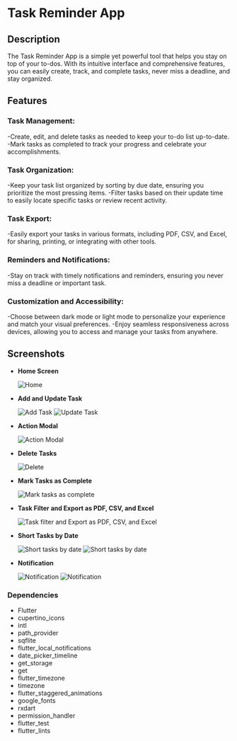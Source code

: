 # Task Reminder App

## Description

The Task Reminder App is a simple yet powerful tool that helps you stay on top of your to-dos. With its intuitive interface and comprehensive features, you can easily create, track, and complete tasks, never miss a deadline, and stay organized.

## Features

### Task Management:
-Create, edit, and delete tasks as needed to keep your to-do list up-to-date.
-Mark tasks as completed to track your progress and celebrate your accomplishments.

### Task Organization:
-Keep your task list organized by sorting by due date, ensuring you prioritize the most pressing items.
-Filter tasks based on their update time to easily locate specific tasks or review recent activity.

### Task Export:
-Easily export your tasks in various formats, including PDF, CSV, and Excel, for sharing, printing, or integrating with other tools.

### Reminders and Notifications:
-Stay on track with timely notifications and reminders, ensuring you never miss a deadline or important task.

### Customization and Accessibility:
-Choose between dark mode or light mode to personalize your experience and match your visual preferences.
-Enjoy seamless responsiveness across devices, allowing you to access and manage your tasks from anywhere.

## Screenshots

- **Home Screen**
  
  ![Home](https://github.com/tuljeshrahul/ToDoApp/blob/090d88e511cd6d7ca2bbc106245f675d278d3c43/images/screenshot/Home%20Screen.png)

- **Add and Update Task**
  
  ![Add Task](https://github.com/tuljeshrahul/ToDoApp/blob/934fe68ddfc12323b1884dc958a16a2cda17e139/images/screenshot/Action%20modal.png)
  ![Update Task](https://github.com/tuljeshrahul/ToDoApp/blob/26ba0e8a9fed3bb9e1bf5bc1667b2069d1c71622/images/screenshot/Update%20task.png)

- **Action Modal**
  
  ![Action Modal](https://github.com/tuljeshrahul/ToDoApp/blob/e79baff53601f35546d82b4b52c623c86db9497f/images/screenshot/Action%20modal.png)

- **Delete Tasks**
  
  ![Delete](https://github.com/tuljeshrahul/ToDoApp/blob/e79baff53601f35546d82b4b52c623c86db9497f/images/screenshot/Delete%20and%20Task%20complete.png)

- **Mark Tasks as Complete**
  
  ![Mark tasks as complete](https://github.com/tuljeshrahul/ToDoApp/blob/e79baff53601f35546d82b4b52c623c86db9497f/images/screenshot/Delete%20and%20Task%20complete.png)

- **Task Filter and Export as PDF, CSV, and Excel**
  
  ![Task filter and Export as PDF, CSV, and Excel](https://github.com/tuljeshrahul/ToDoApp/blob/e79baff53601f35546d82b4b52c623c86db9497f/images/screenshot/task%20filter%20and%20export%20as%20pdf%2Ccsv%2C%20and%20excel.png)

- **Short Tasks by Date**
  
  ![Short tasks by date](https://github.com/tuljeshrahul/ToDoApp/blob/e79baff53601f35546d82b4b52c623c86db9497f/images/screenshot/Date%20list.png)
  ![Short tasks by date](https://github.com/tuljeshrahul/ToDoApp/blob/e79baff53601f35546d82b4b52c623c86db9497f/images/screenshot/Date%20list.png)

- **Notification**
  
  ![Notification](https://github.com/tuljeshrahul/ToDoApp/blob/e79baff53601f35546d82b4b52c623c86db9497f/images/screenshot/Notification.png)
  ![Notification](https://github.com/tuljeshrahul/ToDoApp/blob/e79baff53601f35546d82b4b52c623c86db9497f/images/screenshot/Nav%20notification.png)

### Dependencies

- Flutter
- cupertino_icons
- intl
- path_provider
- sqflite
- flutter_local_notifications
- date_picker_timeline
- get_storage
- get
- flutter_timezone
- timezone
- flutter_staggered_animations
- google_fonts
- rxdart
- permission_handler
- flutter_test
- flutter_lints

